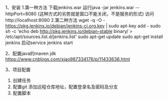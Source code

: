 1、安装
  1.第一种方法
    下载jenkins.war
    运行java -jar jenkins.war --httpPort=8080 (这种方式的劣势就是窗口不能关闭，不是服务的形式)
    访问http://localhost:8080
  2.第二种方法
    wget -q -O - https://pkg.jenkins.io/debian/jenkins-ci.org.key | sudo apt-key add -
    sudo sh -c 'echo deb http://pkg.jenkins.io/debian-stable binary/ > /etc/apt/sources.list.d/jenkins.list'
    sudo apt-get update
    sudo apt-get install jenkins
    启动service jenkins start

2、配置java的maven jdk
  https://www.cnblogs.com/xiao987334176/p/11433636.html

3、项目配置
  1. 创建任务
  2. 配置git 添加远程仓库地址，配置登录名及密码及分支
  3. 配置脚本
